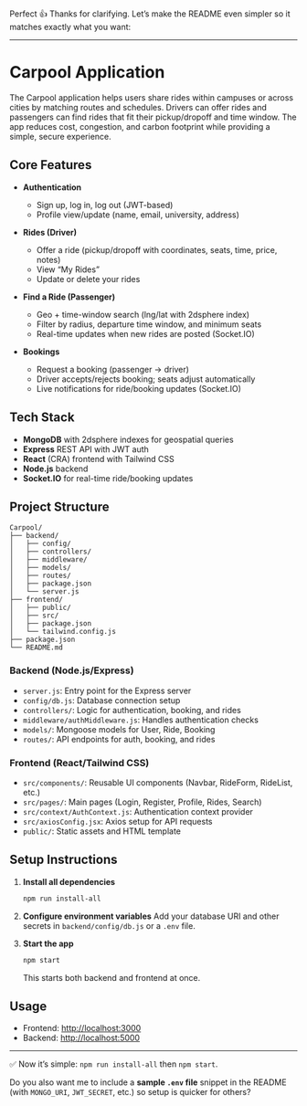 Perfect 👍 Thanks for clarifying. Let’s make the README even simpler so it matches exactly what you want:

---

# Carpool Application

The Carpool application helps users share rides within campuses or across cities by matching routes and schedules. Drivers can offer rides and passengers can find rides that fit their pickup/dropoff and time window. The app reduces cost, congestion, and carbon footprint while providing a simple, secure experience.

## Core Features

* **Authentication**

  * Sign up, log in, log out (JWT-based)
  * Profile view/update (name, email, university, address)

* **Rides (Driver)**

  * Offer a ride (pickup/dropoff with coordinates, seats, time, price, notes)
  * View “My Rides”
  * Update or delete your rides

* **Find a Ride (Passenger)**

  * Geo + time-window search (lng/lat with 2dsphere index)
  * Filter by radius, departure time window, and minimum seats
  * Real-time updates when new rides are posted (Socket.IO)

* **Bookings**

  * Request a booking (passenger → driver)
  * Driver accepts/rejects booking; seats adjust automatically
  * Live notifications for ride/booking updates (Socket.IO)

## Tech Stack

* **MongoDB** with 2dsphere indexes for geospatial queries
* **Express** REST API with JWT auth
* **React** (CRA) frontend with Tailwind CSS
* **Node.js** backend
* **Socket.IO** for real-time ride/booking updates

## Project Structure

```
Carpool/
├── backend/
│   ├── config/
│   ├── controllers/
│   ├── middleware/
│   ├── models/
│   ├── routes/
│   ├── package.json
│   └── server.js
├── frontend/
│   ├── public/
│   ├── src/
│   ├── package.json
│   └── tailwind.config.js
├── package.json
└── README.md
```

### Backend (Node.js/Express)

* `server.js`: Entry point for the Express server
* `config/db.js`: Database connection setup
* `controllers/`: Logic for authentication, booking, and rides
* `middleware/authMiddleware.js`: Handles authentication checks
* `models/`: Mongoose models for User, Ride, Booking
* `routes/`: API endpoints for auth, booking, and rides

### Frontend (React/Tailwind CSS)

* `src/components/`: Reusable UI components (Navbar, RideForm, RideList, etc.)
* `src/pages/`: Main pages (Login, Register, Profile, Rides, Search)
* `src/context/AuthContext.js`: Authentication context provider
* `src/axiosConfig.jsx`: Axios setup for API requests
* `public/`: Static assets and HTML template

## Setup Instructions

1. **Install all dependencies**

   ```bash
   npm run install-all
   ```

2. **Configure environment variables**
   Add your database URI and other secrets in `backend/config/db.js` or a `.env` file.

3. **Start the app**

   ```bash
   npm start
   ```

   This starts both backend and frontend at once.

## Usage

* Frontend: [http://localhost:3000](http://localhost:3000)
* Backend: [http://localhost:5000](http://localhost:5000)

---

✅ Now it’s simple: `npm run install-all` then `npm start`.

Do you also want me to include a **sample `.env` file** snippet in the README (with `MONGO_URI`, `JWT_SECRET`, etc.) so setup is quicker for others?
